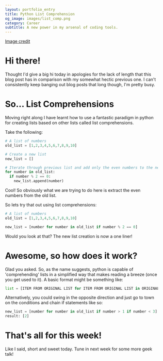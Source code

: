 ```yaml
---
layout: portfolio_entry
title: Python List Comprehension
og_image: images/list_comp.png
category: Career
subtitle: A new power in my arsenal of coding tools.
---
```

[Image credit](justinlillico.com)

# Hi there!

Thought I'd give a big hi today in apologies for the lack of length that this blog post has in comparison with my somewhat hectic previous one. I can't consistently keep banging out blog posts that long though, I'm pretty busy.

# So… List Comprehensions

Moving right along I have learnt how to use a fantastic paradigm in python for creating lists based on other lists called list comprehensions.

Take the following:

```python
# A list of numbers
old_list = [1,2,3,4,5,6,7,8,9,10]

# Create a new list
new_list = []

# Iterate through previous list and add only the even numbers to the new list.
for number in old_list:
  if number % 2 == 0:
    new_list.append(number)
```

Cool! So obviously what we are trying to do here is extract the even numbers from the old list.

So lets try that out using list comprehensions:

```python
# A list of numbers
old_list = [1,2,3,4,5,6,7,8,9,10]

new_list = [number for number in old_list if number % 2 == 0]
```

Would you look at that? The new list creation is now a one liner!

# Awesome, so how does it work?

Glad you asked. So, as the name suggests, python is capable of 'comprehending' lists in a simplified way that makes reading a breeze (once you get used to it). A basic format might be something like:

```python
list = [ITEM FROM ORIGINAL LIST for ITEM FROM ORIGINAL LIST in ORIGINAL LIST]
```

Alternatively, you could swing in the opposite direction and just go to town on the conditions and chain if statements like so:

```python
new_list = [number for number in old_list if number > 1 if number < 3]
result: [2]
```

# That's all for this week!

Like I said, short and sweet today. Tune in next week for some more geek talk!